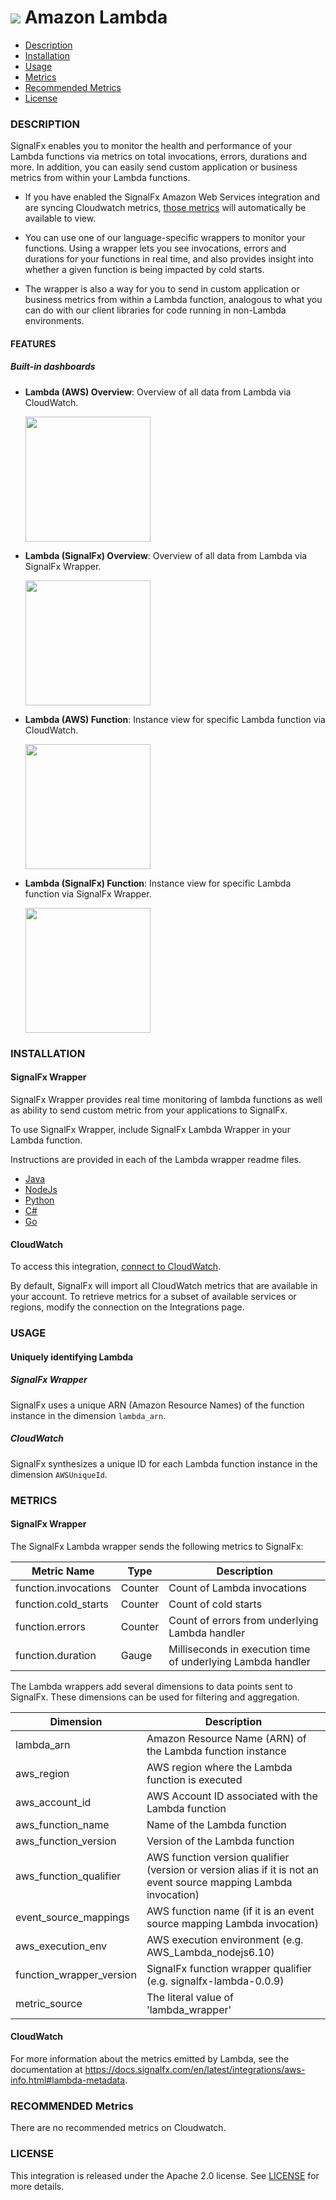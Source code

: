 # ![](./img/integration_awslambda.png) Amazon Lambda

- [Description](#description)
- [Installation](#installation)
- [Usage](#usage)
- [Metrics](#metrics)
- [Recommended Metrics](#recommended-metrics)
- [License](#license)

### DESCRIPTION

SignalFx enables you to monitor the health and performance of your Lambda functions via metrics on total invocations, errors, durations and more. In addition, you can easily send custom application or business metrics from within your Lambda functions.

- If you have enabled the SignalFx Amazon Web Services integration and are syncing Cloudwatch metrics, <a target="_blank" href="http://docs.aws.amazon.com/lambda/latest/dg/monitoring-functions-metrics.html">those metrics</a> will automatically be available to view.

-  You can use one of our language-specific wrappers to monitor your functions. Using a wrapper lets you see invocations, errors and durations for your functions in real time, and also provides insight into whether a given function is being impacted by cold starts.

-  The wrapper is also a way for you to send in custom application or business metrics from within a Lambda function, analogous to what you can do with our client libraries for code running in non-Lambda environments.

#### FEATURES

##### Built-in dashboards

- **Lambda (AWS) Overview**: Overview of all data from Lambda via CloudWatch.

  [<img src='./img/lambda-aws-overview-db.png' width=200px>](./img/lambda-aws-overview-db.png)

- **Lambda (SignalFx) Overview**: Overview of all data from Lambda via SignalFx Wrapper.

  [<img src='./img/lambda-sfx-overview-db.png' width=200px>](./img/lambda-sfx-overview-db.png)

- **Lambda (AWS) Function**: Instance view for specific Lambda function via CloudWatch.

  [<img src='./img/lambda-aws-function-db.png' width=200px>](./img/lambda-aws-function-db.png)

- **Lambda (SignalFx) Function**: Instance view for specific Lambda function via SignalFx Wrapper.

  [<img src='./img/lambda-sfx-function-db.png' width=200px>](./img/lambda-sfx-function-db.png)

### INSTALLATION

#### SignalFx Wrapper

SignalFx Wrapper provides real time monitoring of lambda functions as well as ability to send custom metric from your applications to SignalFx.

To use SignalFx Wrapper, include SignalFx Lambda Wrapper in your Lambda function.

Instructions are provided in each of the Lambda wrapper readme files.

- <a target="_blank" href="https://github.com/signalfx/lambda-java">Java</a>
- <a target="_blank" href="https://github.com/signalfx/lambda-nodejs">NodeJs</a>
- <a target="_blank" href="https://github.com/signalfx/lambda-python">Python</a>
- <a target="_blank" href="https://github.com/signalfx/lambda-csharp">C#</a>
- <a target="_blank" href="https://github.com/signalfx/lambda-go">Go</a>

#### CloudWatch

To access this integration, [connect to CloudWatch](https://github.com/signalfx/integrations/tree/master/aws)[](sfx_link:aws).

By default, SignalFx will import all CloudWatch metrics that are available in your account. To retrieve metrics for a subset of available services or regions, modify the connection on the Integrations page.

### USAGE

#### Uniquely identifying Lambda

##### SignalFx Wrapper

SignalFx uses a unique ARN (Amazon Resource Names) of the function instance in the dimension `lambda_arn`.

##### CloudWatch

SignalFx synthesizes a unique ID for each Lambda function instance in the dimension `AWSUniqueId`.

### METRICS

#### SignalFx Wrapper

The SignalFx Lambda wrapper sends the following metrics to SignalFx:

| Metric Name  | Type | Description |
| ------------- | ------------- | ---|
| function.invocations  | Counter  | Count of Lambda invocations|
| function.cold_starts  | Counter  | Count of cold starts|
| function.errors  | Counter  | Count of errors from underlying Lambda handler|
| function.duration  | Gauge  | Milliseconds in execution time of underlying Lambda handler|

The Lambda wrappers add several dimensions to data points sent to SignalFx. These dimensions can be used for filtering and aggregation.

| Dimension | Description |
| ------------- | ---|
| lambda_arn  | Amazon Resource Name (ARN) of the Lambda function instance |
| aws_region  | AWS region where the Lambda function is executed  |
| aws_account_id | AWS Account ID associated with the Lambda function  |
| aws_function_name  | Name of the Lambda function |
| aws_function_version  | Version of the Lambda function |
| aws_function_qualifier  | AWS function version qualifier (version or version alias if it is not an event source mapping Lambda invocation) |
| event_source_mappings  | AWS function name (if it is an event source mapping Lambda invocation) |
| aws_execution_env  | AWS execution environment (e.g. AWS_Lambda_nodejs6.10) |
| function_wrapper_version  | SignalFx function wrapper qualifier (e.g. signalfx-lambda-0.0.9) |
| metric_source | The literal value of 'lambda_wrapper' |

#### CloudWatch

For more information about the metrics emitted by Lambda, see the documentation at <a target="_blank" href="https://docs.signalfx.com/en/latest/integrations/aws-info.html#lambda-metadata">https://docs.signalfx.com/en/latest/integrations/aws-info.html#lambda-metadata</a>.

### RECOMMENDED Metrics

There are no recommended metrics on Cloudwatch.

### LICENSE

This integration is released under the Apache 2.0 license. See [LICENSE](./LICENSE) for more details.
